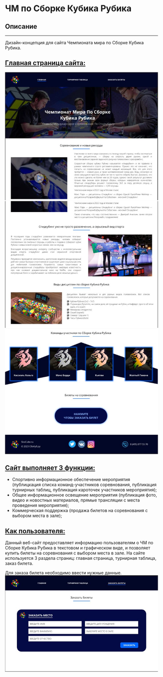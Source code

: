 # ЧМ по Сборке Кубика Рубика
## Описание
---
Дизайн-концепция для сайта Чемпионата мира по Сборке Кубика Рубика.
## <u>Главная страница сайта:</u>
<img src="https://github.com/TimofeevMaksimTN/SboCube/blob/main/SboCube/ГлавнаяСтраница.JPG?raw=true"></img>
<img src="https://github.com/TimofeevMaksimTN/SboCube/blob/main/SboCube/ГлавнаяСтраница1.JPG?raw=true"></img>
<img src="https://github.com/TimofeevMaksimTN/SboCube/blob/main/SboCube/ГлавнаяСтраница2.JPG?raw=true"></img>
## <u>Сайт выполняет 3 функции:</u>
* Спортивно информационное обеспечение мероприятия (публицкация списка команд-участников соревнования, публикация турнирных таблиц, публикация кароточек участников мероприятия);
* Общее информационное освещение мероприятия (публикация фото, видео и новостных материалов, прямые трансляции с места проведения мероприятия);
* Коммерческая поддержка (продажа билетов на соревнования с выбором места в зале);
## <u>Как пользователя:</u>
Данный веб-сайт предоставляет информацию пользователям о ЧМ по Сборке Кубика Рубика в текстовом и графическом виде, и позволяет купить билеты на соревнования с выбором места в зале. На сайте используется 3 раздела страниц: главная страница, турнирная таблица, заказ билета.

Для заказа билета необходимо ввести нужные данные.
<img src="ЗаказБилета.jpg"></img>
